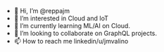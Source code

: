 - 👋 Hi, I’m @reppajm
- 👀 I’m interested in Cloud and IoT
- 🌱 I’m currently learning ML/AI on Cloud.
- 💞️ I’m looking to collaborate on GraphQL projects.
- 📫 How to reach me linkedin/u/jmvalino

<!---
reppajm/reppajm is a ✨ special ✨ repository because its `README.md` (this file) appears on your GitHub profile.
You can click the Preview link to take a look at your changes.
--->
